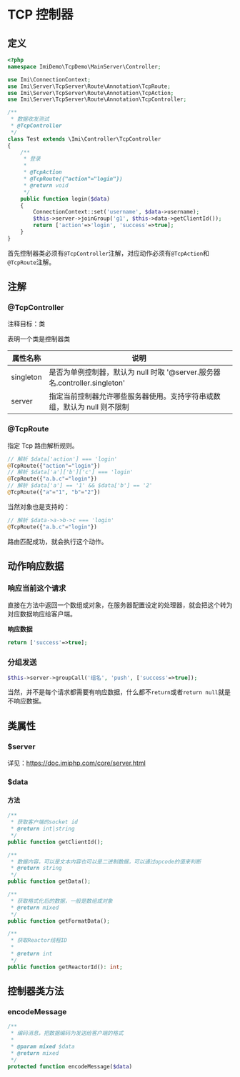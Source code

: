 # TCP 控制器

## 定义

```php
<?php
namespace ImiDemo\TcpDemo\MainServer\Controller;

use Imi\ConnectionContext;
use Imi\Server\TcpServer\Route\Annotation\TcpRoute;
use Imi\Server\TcpServer\Route\Annotation\TcpAction;
use Imi\Server\TcpServer\Route\Annotation\TcpController;

/**
 * 数据收发测试
 * @TcpController
 */
class Test extends \Imi\Controller\TcpController
{
	/**
	 * 登录
	 * 
	 * @TcpAction
	 * @TcpRoute({"action"="login"})
	 * @return void
	 */
	public function login($data)
	{
		ConnectionContext::set('username', $data->username);
		$this->server->joinGroup('g1', $this->data->getClientId());
		return ['action'=>'login', 'success'=>true];
	}
}
```

首先控制器类必须有`@TcpController`注解，对应动作必须有`@TcpAction`和`@TcpRoute`注解。

## 注解

### @TcpController

注释目标：类

表明一个类是控制器类

| 属性名称 | 说明 |
| ------------ | ------------ 
| singleton | 是否为单例控制器，默认为 null 时取 '@server.服务器名.controller.singleton' |
| server | 指定当前控制器允许哪些服务器使用。支持字符串或数组，默认为 null 则不限制 |

### @TcpRoute

指定 Tcp 路由解析规则。

```php
// 解析 $data['action'] === 'login'
@TcpRoute({"action"="login"})
// 解析 $data['a']['b']['c'] === 'login'
@TcpRoute({"a.b.c"="login"})
// 解析 $data['a'] == '1' && $data['b'] == '2'
@TcpRoute({"a"="1", "b"="2"})
```

当然对象也是支持的：

```php
// 解析 $data->a->b->c === 'login'
@TcpRoute({"a.b.c"="login"})
```

路由匹配成功，就会执行这个动作。

## 动作响应数据

### 响应当前这个请求

直接在方法中返回一个数组或对象，在服务器配置设定的处理器，就会把这个转为对应数据响应给客户端。

**响应数据**

```php
return ['success'=>true];
```

### 分组发送

```php
$this->server->groupCall('组名', 'push', ['success'=>true]);
```

当然，并不是每个请求都需要有响应数据，什么都不`return`或者`return null`就是不响应数据。

## 类属性

### $server

详见：<https://doc.imiphp.com/core/server.html>

### $data

#### 方法

```php
/**
 * 获取客户端的socket id
 * @return int|string
 */
public function getClientId();
```

```php
/**
 * 数据内容，可以是文本内容也可以是二进制数据，可以通过opcode的值来判断
 * @return string
 */
public function getData();
```

```php
/**
 * 获取格式化后的数据，一般是数组或对象
 * @return mixed
 */
public function getFormatData();
```

```php
/**
 * 获取Reactor线程ID
 *
 * @return int
 */
public function getReactorId(): int;
```

## 控制器类方法

### encodeMessage

```php
/**
 * 编码消息，把数据编码为发送给客户端的格式
 *
 * @param mixed $data
 * @return mixed
 */
protected function encodeMessage($data)
```
